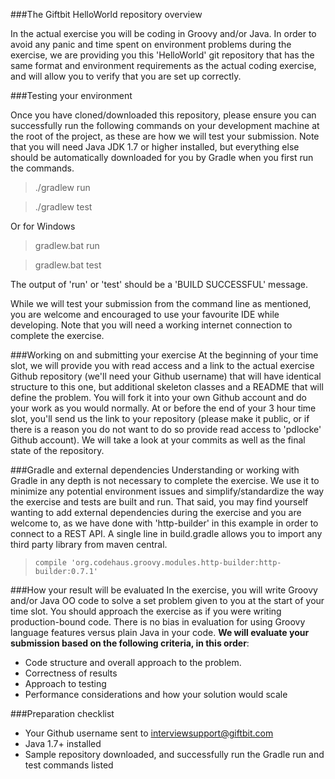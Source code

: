 ###The Giftbit HelloWorld repository overview

In the actual exercise you will be coding in Groovy and/or Java.  In order to avoid any panic and time spent on environment problems during the exercise, we are providing you this 'HelloWorld' git repository that has the same format and environment requirements as the actual coding exercise, and will allow you to verify that you are set up correctly.

###Testing your environment

Once you have cloned/downloaded this repository, please ensure you can successfully run the following commands on your development machine at the root of the project, as these are how we will test your submission.  Note that you will need Java JDK 1.7 or higher installed, but everything else should be automatically downloaded for you by Gradle when you first run the commands.

> ./gradlew run

> ./gradlew test 

Or for Windows

> gradlew.bat run

> gradlew.bat test

The output of 'run' or 'test' should be a 'BUILD SUCCESSFUL' message.

While we will test your submission from the command line as mentioned, you are welcome and encouraged to use your favourite IDE while developing.   Note that you will need a working internet connection to complete the exercise.

###Working on and submitting your exercise
At the beginning of your time slot, we will provide you with read access and a link to the actual exercise Github repository (we'll need your Github username) that will have identical structure to this one, but additional skeleton classes and a README that will define the problem. You will fork it into your own Github account and do your work as you would normally.  At or before the end of your 3 hour time slot, you'll send us the link to your repository (please make it public, or if there is a reason you do not want to do so provide read access to 'pdlocke' Github account).  We will take a look at your commits as well as the final state of the repository.

###Gradle and external dependencies
Understanding or working with Gradle in any depth is not necessary to complete the exercise.  We use it to minimize any potential environment issues and simplify/standardize the way the exercise and tests are built and run.   That said, you may find yourself wanting to add external dependencies during the exercise and you are welcome to, as we have done with 'http-builder' in this example in order to connect to a REST API.   A single line in build.gradle allows you to import any third party library from maven central.

>     compile 'org.codehaus.groovy.modules.http-builder:http-builder:0.7.1'

###How your result will be evaluated
In the exercise, you will write Groovy and/or Java OO code to solve a set problem given to you at the start of your time slot.  You should approach the exercise as if you were writing production-bound code. There is no bias in evaluation for using Groovy language features versus plain Java in your code.   **We will evaluate your submission based on the following criteria, in this order**:
 - Code structure and overall approach to the problem.
 - Correctness of results
 - Approach to testing
 - Performance considerations and how your solution would scale

###Preparation checklist
 - Your Github username sent to interviewsupport@giftbit.com
 - Java 1.7+ installed
 - Sample repository downloaded, and successfully run the Gradle run and test commands listed
